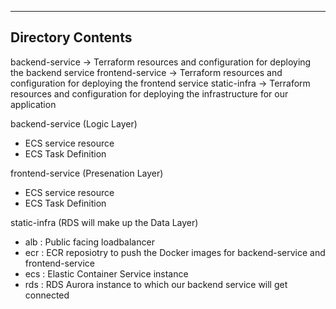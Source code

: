 ------------------
Directory Contents
------------------

backend-service -> Terraform resources and configuration for deploying the backend service
frontend-service -> Terraform resources and configuration for deploying the frontend service
static-infra -> Terraform resources and configuration for deploying the infrastructure for our application

backend-service (Logic Layer)
- ECS service resource 
- ECS Task Definition 

frontend-service (Presenation Layer)
- ECS service resource 
- ECS Task Definition 

static-infra (RDS will make up the Data Layer)
- alb : Public facing loadbalancer
- ecr : ECR reposiotry to push the Docker images for backend-service and frontend-service
- ecs : Elastic Container Service instance
- rds : RDS Aurora instance to which our backend service will get connected


